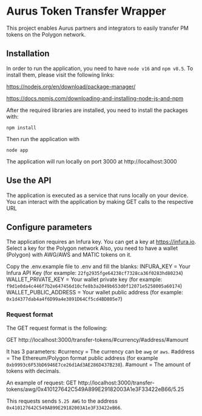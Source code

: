 # Aurus Token Transfer Wrapper

This project enables Aurus partners and integrators to easily transfer PM tokens on the Polygon network. 

## Installation

In order to run the application, you need to have `node v16` and `npm v8.5`.
To install them, please visit the following links:

https://nodejs.org/en/download/package-manager/

https://docs.npmjs.com/downloading-and-installing-node-js-and-npm

After the required libraries are installed, you need to install the packages with:

`npm install`

Then run the application with

`node app`

The application will run locally on port 3000 at http://localhost:3000

## Use the API

The application is executed as a service that runs locally on your device. You can interact with the application by making GET calls to the respective URL

## Configure parameters

The application requires an Infura key. You can get a key at https://infura.io. Select a key for the Polygon network
Also, you need to have a wallet (Polygon) with AWG/AWS and MATIC tokens on it. 

Copy the .env.example file to .env and fill the blanks:
INFURA_KEY = Your Infura API Key (for example: `22fg2935fge64238cf7328ca36f0283hd80234`)
WALLET_PRIVATE_KEY = Your wallet private key (for example: `f9d1e0da4c446f7b2e647456d10cfe8b3a2049b653d0f12071e5258005a60174`)
WALLET_PUBLIC_ADDRESS = Your wallet public address (for example: `0x1d4377dab4a4f6D99a4e3891D64Cf5cd4BD805e7`)

### Request format

The GET request format is the following:

GET http://localhost:3000/transfer-tokens/#currency/#address/#amount

It has 3 parameters:
#currency = The currency can be `awg` or `aws`.
#address = The Ethereum/Polygon format public address (for example `0xb9993c6F53bD6946E7ce26d1Ad3AE286D437B238`).
#amount = The amount of tokens with decimals.

An example of request:
GET http://localhost:3000/transfer-tokens/awg/0x410127642C549A899E29182003A1e3F33422eB66/5.25

This requests sends `5.25 AWG` to the address `0x410127642C549A899E29182003A1e3F33422eB66`.